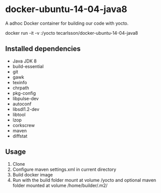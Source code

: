 # docker-ubuntu-14-04-java8

A adhoc Docker container for building our code with yocto.

docker run -it -v <path-to-yocto-folder>:/yocto tecarlsson/docker-ubuntu-14-04-java8 <image-to-build>

## Installed dependencies
- Java JDK 8
- build-essential
- git
- gawk
- texinfo
- chrpath
- pkg-config
- libpulse-dev
- autoconf
- libsdl1.2-dev
- libtool
- lzop
- corkscrew
- maven
- diffstat

## Usage
1. Clone
2. Configure maven settings.xml in current directory
3. Build docker image
4. Run with the build folder mount at volume /yocto and optional maven folder mounted at volume /home/builder/.m2/
